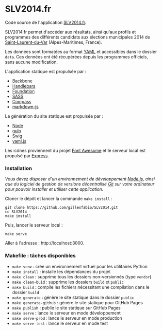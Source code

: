 # SLV2014.fr

Code source de l'application [SLV2014.fr](http://slv2014.fr).

SLV2014.fr permet d'accéder aux résultats, ainsi qu'aux profils
et programmes des différents candidats aux élections municipales 2014
de [Saint-Laurent-du-Var](https://goo.gl/maps/dk7RO) (Alpes-Maritimes, France).

Les données sont formatées au format [YAML](http://www.yaml.org/) et accessibles
dans le dossier `data`. Ces données ont été récupérées depuis les programmes
officiels, sans aucune modification.

L'application statique est propulsée par :

* [Backbone](http://backbonejs.org)
* [Handlebars](http://handlebarsjs.com)
* [Foundation](http://foundation.zurb.com)
* [SASS](http://sass-lang.com/)
* [Compass](http://compass-style.org/)
* [markdown-js](https://github.com/evilstreak/markdown-js)

La génération du site statique est propulsée par :

* [Node](http://nodejs.org)
* [gulp](http://gulpjs.com)
* [Swig](http://paularmstrong.github.io/swig/)
* [yaml.js](https://github.com/jeremyfa/yaml.js)

Les icônes proviennent du projet [Font Awesome](http://fontawesome.io/) et
le serveur local est propulsé par [Express](http://expressjs.com).

### Installation

*Vous devez disposer d'un environnement de développement [Node.js](http://nodejs.org),
ainsi que du logiciel de gestion de versions décentralisé [Git](http://git-scm.com/)
sur votre ordinateur pour pouvoir installer et utiliser cette application.*

Cloner le dépôt et lancer la commande `make install` :

```
git clone https://github.com/gillesfabio/SLV2014.git
cd SLV2014
make install
```

Puis, lancer le serveur local :

```
make serve
```

Aller à l'adresse : http://localhost:3000.

### Makefile : tâches disponibles

* `make venv` : crée un environnement virtuel pour les utilitaires Python
* `make install` : installe les dépendances du projet
* `make clean` : supprime tous les dossiers non-versionnés (type `vendor`)
* `make clean-buid` : supprime les dossiers `build` et `public`
* `make build` : compile les fichiers nécessitant une compilation dans le dossier `build`
* `make generate` : génère le site statique dans le dossier `public`
* `make generate-github` : génère le site statique pour GitHub Pages
* `make publish` : publie le site statique sur GitHub Pages
* `make serve` : lance le serveur en mode développement
* `make serve-prod` : lance le serveur en mode production
* `make serve-test` : lance le serveur en mode test
